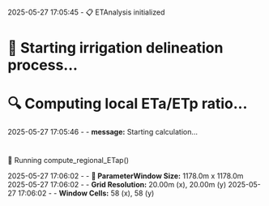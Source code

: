 2025-05-27 17:05:45 - 📋 ETAnalysis initialized
# 🚦 Starting irrigation delineation process...
# 🔍 Computing local ETa/ETp ratio...
2025-05-27 17:05:46 - - **message:** Starting calculation...
# 
 🧭 Running compute_regional_ETap()

2025-05-27 17:06:02 - - **📍 ParameterWindow Size:** 1178.0m x 1178.0m
2025-05-27 17:06:02 - - **Grid Resolution:** 20.00m (x), 20.00m (y)
2025-05-27 17:06:02 - - **Window Cells:** 58 (x), 58 (y)
